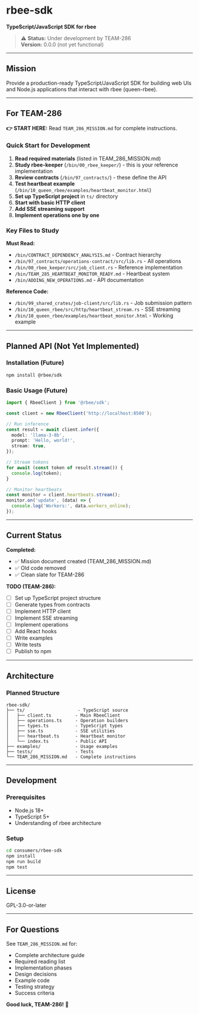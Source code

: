 # rbee-sdk

**TypeScript/JavaScript SDK for rbee**

> ⚠️ **Status:** Under development by TEAM-286  
> **Version:** 0.0.0 (not yet functional)

---

## Mission

Provide a production-ready TypeScript/JavaScript SDK for building web UIs and Node.js applications that interact with rbee (queen-rbee).

---

## For TEAM-286

**👉 START HERE:** Read `TEAM_286_MISSION.md` for complete instructions.

### Quick Start for Development

1. **Read required materials** (listed in TEAM_286_MISSION.md)
2. **Study rbee-keeper** (`/bin/00_rbee_keeper/`) - this is your reference implementation
3. **Review contracts** (`/bin/97_contracts/`) - these define the API
4. **Test heartbeat example** (`/bin/10_queen_rbee/examples/heartbeat_monitor.html`)
5. **Set up TypeScript project** in `ts/` directory
6. **Start with basic HTTP client**
7. **Add SSE streaming support**
8. **Implement operations one by one**

### Key Files to Study

**Must Read:**
- `/bin/CONTRACT_DEPENDENCY_ANALYSIS.md` - Contract hierarchy
- `/bin/97_contracts/operations-contract/src/lib.rs` - All operations
- `/bin/00_rbee_keeper/src/job_client.rs` - Reference implementation
- `/bin/TEAM_285_HEARTBEAT_MONITOR_READY.md` - Heartbeat system
- `/bin/ADDING_NEW_OPERATIONS.md` - API documentation

**Reference Code:**
- `/bin/99_shared_crates/job-client/src/lib.rs` - Job submission pattern
- `/bin/10_queen_rbee/src/http/heartbeat_stream.rs` - SSE streaming
- `/bin/10_queen_rbee/examples/heartbeat_monitor.html` - Working example

---

## Planned API (Not Yet Implemented)

### Installation (Future)

```bash
npm install @rbee/sdk
```

### Basic Usage (Future)

```typescript
import { RbeeClient } from '@rbee/sdk';

const client = new RbeeClient('http://localhost:8500');

// Run inference
const result = await client.infer({
  model: 'llama-3-8b',
  prompt: 'Hello, world!',
  stream: true,
});

// Stream tokens
for await (const token of result.stream()) {
  console.log(token);
}

// Monitor heartbeats
const monitor = client.heartbeats.stream();
monitor.on('update', (data) => {
  console.log('Workers:', data.workers_online);
});
```

---

## Current Status

**Completed:**
- ✅ Mission document created (TEAM_286_MISSION.md)
- ✅ Old code removed
- ✅ Clean slate for TEAM-286

**TODO (TEAM-286):**
- [ ] Set up TypeScript project structure
- [ ] Generate types from contracts
- [ ] Implement HTTP client
- [ ] Implement SSE streaming
- [ ] Implement operations
- [ ] Add React hooks
- [ ] Write examples
- [ ] Write tests
- [ ] Publish to npm

---

## Architecture

### Planned Structure

```
rbee-sdk/
├── ts/                    - TypeScript source
│   ├── client.ts         - Main RbeeClient
│   ├── operations.ts     - Operation builders
│   ├── types.ts          - TypeScript types
│   ├── sse.ts            - SSE utilities
│   ├── heartbeat.ts      - Heartbeat monitor
│   └── index.ts          - Public API
├── examples/             - Usage examples
├── tests/                - Tests
└── TEAM_286_MISSION.md   - Complete instructions
```

---

## Development

### Prerequisites

- Node.js 18+
- TypeScript 5+
- Understanding of rbee architecture

### Setup

```bash
cd consumers/rbee-sdk
npm install
npm run build
npm test
```

---

## License

GPL-3.0-or-later

---

## For Questions

See `TEAM_286_MISSION.md` for:
- Complete architecture guide
- Required reading list
- Implementation phases
- Design decisions
- Example code
- Testing strategy
- Success criteria

**Good luck, TEAM-286!** 🚀
